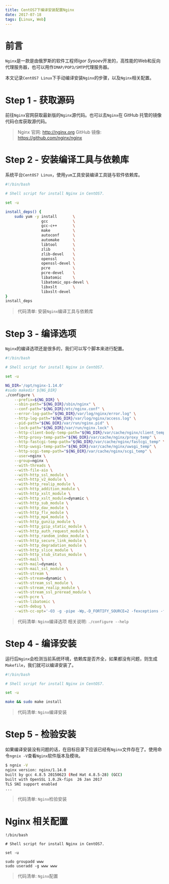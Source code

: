 ```yaml
---
title: CentOS7下编译安装配置Nginx
date: 2017-07-18
tags: [Linux, Web]
---
```


# 前言

`Nginx`是一款是由俄罗斯的软件工程师*Igor Sysoev*开发的，高性能的Web和反向代理服务器，也可以用作`IMAP/POP3/SMTP`代理服务器。

本文记录`CentOS7 Linux`下手动编译安装`Nginx`的步骤，以及`Nginx`相关配置。

# Step 1 - 获取源码

前往`Nginx`官网获取最新版的`Nginx`源代码。也可以去`Nginx`在 GitHub 托管的镜像代码仓库获取源代码。

> Nginx 官网: http://nginx.org
> GitHub 镜像: https://github.com/nginx/nginx

# Step 2 - 安装编译工具与依赖库

系统平台`CentOS7 Linux`，使用`yum`工具安装编译工具链与软件依赖库。

```bash
#!/bin/bash

# Shell script for install Nginx in CentOS7.

set -u

install_deps() {
    sudo yum -y install       \
                gcc           \
                gcc-c++       \
                make          \
                autoconf      \
                automake      \
                libtool       \
                zlib          \
                zlib-devel    \
                openssl       \
                openssl-devel \
                pcre          \
                pcre-devel    \
                libatomic     \
                libatomic_ops-devel \
                libxslt       \
                libxslt-devel
}
install_deps
```
> 代码清单: 安装`Nginx`编译工具与依赖库

# Step 3 - 编译选项

`Nginx`的编译选项还是很多的，我们可以写个脚本来进行配置。

```bash
#!/bin/bash

# Shell script for install Nginx in CentOS7.

set -u

NG_DIR='/opt/nginx-1.14.0'
#sudo makedir ${NG_DIR}
./configure \
	--prefix=${NG_DIR} \
	--sbin-path="${NG_DIR}/sbin/nginx" \
	--conf-path="${NG_DIR}/etc/nginx.conf" \
	--error-log-path="${NG_DIR}/var/log/nginx/error.log" \
    --http-log-path="${NG_DIR}/var/log/nginx/access.log" \
    --pid-path="${NG_DIR}/var/run/nginx.pid" \
    --lock-path="${NG_DIR}/var/run/nginx.lock" \
	--http-client-body-temp-path="${NG_DIR}/var/cache/nginx/client_temp" \
	--http-proxy-temp-path="${NG_DIR}/var/cache/nginx/proxy_temp" \
	--http-fastcgi-temp-path="${NG_DIR}/var/cache/nginx/fastcgi_temp" \
	--http-uwsgi-temp-path="${NG_DIR}/var/cache/nginx/uwsgi_temp" \
	--http-scgi-temp-path="${NG_DIR}/var/cache/nginx/scgi_temp" \
    --user=nginx \
    --group=nginx \
    --with-threads \
    --with-file-aio \
    --with-http_ssl_module \
    --with-http_v2_module \
    --with-http_realip_module \
    --with-http_addition_module \
    --with-http_xslt_module \
    --with-http_xslt_module=dynamic \
    --with-http_sub_module \
    --with-http_dav_module \
    --with-http_flv_module \
    --with-http_mp4_module \
    --with-http_gunzip_module \
    --with-http_gzip_static_module \
    --with-http_auth_request_module \
    --with-http_random_index_module \
    --with-http_secure_link_module \
    --with-http_degradation_module \
    --with-http_slice_module \
    --with-http_stub_status_module \
    --with-mail \
    --with-mail=dynamic \
    --with-mail_ssl_module \
    --with-stream \
    --with-stream=dynamic \
    --with-stream_ssl_module \
    --with-stream_realip_module \
    --with-stream_ssl_preread_module \
    --with-pcre \
    --with-libatomic \
    --with-debug \
    --with-cc-opt='-O3 -g -pipe -Wp,-D_FORTIFY_SOURCE=2 -fexceptions -fstack-protector --param=ssp-buffer-size=4 -m64 -mtune=generic'
```
> 代码清单: `Nginx`编译选项
> 相关说明: `./configure --help`

# Step 4 - 编译安装

运行后`Nginx`会检测当前系统环境，依赖库是否齐全，如果都没有问题，则生成`Makefile`，我们就可以编译安装了。

```bash
#!/bin/bash

# Shell script for install Nginx in CentOS7.

set -u

make && sudo make install
```
> 代码清单: `Nginx`编译安装

# Step 5 - 检验安装

如果编译安装没有问题的话，在目标目录下应该已经有`Nginx`文件存在了。使用命令`ngnix -V`查看`Nginx`软件版本及模块。

```bash
$ ngnix -V
nginx version: nginx/1.14.0
built by gcc 4.8.5 20150623 (Red Hat 4.8.5-28) (GCC)
built with OpenSSL 1.0.2k-fips  26 Jan 2017
TLS SNI support enabled
...
```
> 代码清单: `Nginx`检验安装

# Nginx 相关配置

```
!/bin/bash

# Shell script for install Nginx in CentOS7.

set -u

sudo groupadd www
sudo useradd -g www www
```

> 代码清单: `Nginx`配置


